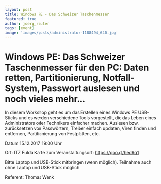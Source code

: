 ```yaml
---
layout: post
title: Windows PE - Das Schweizer Taschenmesser 
featured: true
author: joerg_reuter
tags: [event]
image: 'images/posts/administrator-1188494_640.jpg'
---
```


# Windows PE: Das Schweizer Taschenmesser für den PC: Daten retten, Partitionierung, Notfall-System, Passwort auslesen und noch vieles mehr...

In diesem Workshop geht es um das Erstellen eines Windows PE USB-Sticks und es werden verschiedene Tools vorgestellt, die das Leben eines Administrators oder Technikers einfacher  machen. Auslesen bzw. zurücksetzen von Passwörtern, Treiber einfach updaten, Viren finden und entfernen, Partitionierung von Festplatten, etc.

Datum 15.12.2017, 19:00 Uhr

Ort: ITZ Fulda Karte zum Veranstaltungsort: https://goo.gl/hed9q1

Bitte Laptop und USB-Stick mitbringen (wenn möglich). Teilnahme auch ohne Laptop und USB-Stick möglich.

Referent: Thomas Wenk
